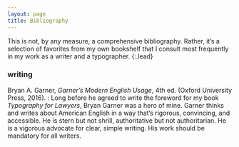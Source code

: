 ```yaml
---
layout: page
title: Bibliography
---
```


This is not, by any measure, a comprehensive bibliography. Rather, it’s a selection of favorites from my own bookshelf that I consult most frequently in my work as a writer and a typographer.
{:.lead}

### writing
Bryan A. Garner, *Garner’s Modern English Usage*, 4th ed. (Oxford University Press, 2016).
: Long before he agreed to write the foreword for my book *Typography for Lawyers*, Bryan Garner was a hero of mine. Garner thinks and writes about American English in a way that’s rigorous, convincing, and accessible. He is stern but not shrill, authoritative but not authoritarian. He is a vigorous advocate for clear, simple writing. His work should be mandatory for all writers.
